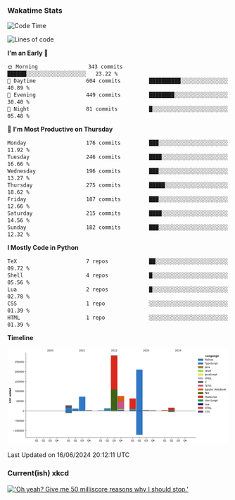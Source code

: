 ### Wakatime Stats
<!--START_SECTION:waka-->
![Code Time](http://img.shields.io/badge/Code%20Time-2%2C636%20hrs%2049%20mins-blue)

![Lines of code](https://img.shields.io/badge/From%20Hello%20World%20I%27ve%20Written-785.4%20thousand%20lines%20of%20code-blue)

**I'm an Early 🐤** 

```text
🌞 Morning                343 commits         ██████░░░░░░░░░░░░░░░░░░░   23.22 % 
🌆 Daytime                604 commits         ██████████░░░░░░░░░░░░░░░   40.89 % 
🌃 Evening                449 commits         ████████░░░░░░░░░░░░░░░░░   30.40 % 
🌙 Night                  81 commits          █░░░░░░░░░░░░░░░░░░░░░░░░   05.48 % 
```
📅 **I'm Most Productive on Thursday** 

```text
Monday                   176 commits         ███░░░░░░░░░░░░░░░░░░░░░░   11.92 % 
Tuesday                  246 commits         ████░░░░░░░░░░░░░░░░░░░░░   16.66 % 
Wednesday                196 commits         ███░░░░░░░░░░░░░░░░░░░░░░   13.27 % 
Thursday                 275 commits         █████░░░░░░░░░░░░░░░░░░░░   18.62 % 
Friday                   187 commits         ███░░░░░░░░░░░░░░░░░░░░░░   12.66 % 
Saturday                 215 commits         ████░░░░░░░░░░░░░░░░░░░░░   14.56 % 
Sunday                   182 commits         ███░░░░░░░░░░░░░░░░░░░░░░   12.32 % 
```


**I Mostly Code in Python** 

```text
TeX                      7 repos             ██░░░░░░░░░░░░░░░░░░░░░░░   09.72 % 
Shell                    4 repos             █░░░░░░░░░░░░░░░░░░░░░░░░   05.56 % 
Lua                      2 repos             █░░░░░░░░░░░░░░░░░░░░░░░░   02.78 % 
CSS                      1 repo              ░░░░░░░░░░░░░░░░░░░░░░░░░   01.39 % 
HTML                     1 repo              ░░░░░░░░░░░░░░░░░░░░░░░░░   01.39 % 
```



**Timeline**

![Lines of Code chart](https://raw.githubusercontent.com/joshuajeschek/joshuajeschek/main/assets/bar_graph.png)


 Last Updated on 16/06/2024 20:12:11 UTC
<!--END_SECTION:waka-->

### Current(ish) xkcd
<a id="xkcd-a" title="'Oh yeah? Give me 50 milliscore reasons why I should stop.'" href="https://www.xkcd.com" target="_blank">
        <img align="center" id="xkcd-img" src="https://imgs.xkcd.com/comics/1_2_kilofives.png" alt="'Oh yeah? Give me 50 milliscore reasons why I should stop.'" height=300 />
</a>

